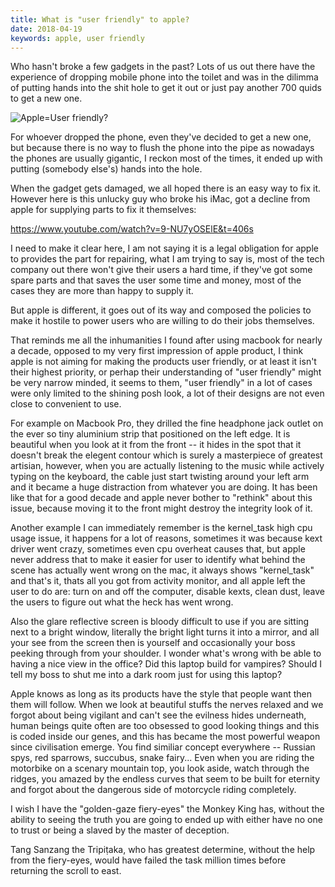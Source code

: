 ```yaml
---
title: What is "user friendly" to apple?
date: 2018-04-19
keywords: apple, user friendly
---
```


Who hasn't broke a few gadgets in the past? Lots of us out there have the experience of dropping mobile phone into the toilet and was in the dilimma of putting hands into the shit hole to get it out or just pay another 700 quids to get a new one. 

![Apple=User friendly?](/resources/is-apple-user-friendly/macbookpro.jpg)

For whoever dropped the phone, even they've decided to get a new one, but because there is no way to flush the phone into the pipe as nowadays the phones are usually gigantic, I reckon most of the times, it ended up with putting (somebody else's) hands into the hole.

When the gadget gets damaged, we all hoped there is an easy way to fix it. However here is this unlucky guy who broke his iMac, got a decline from apple for supplying parts to fix it themselves:

https://www.youtube.com/watch?v=9-NU7yOSElE&t=406s

I need to make it clear here, I am not saying it is a legal obligation for apple to provides the part for repairing, what I am trying to say is, most of the tech company out there won't give their users a hard time, if they've got some spare parts and that saves the user some time and money, most of the cases they are more than happy to supply it.

But apple is different, it goes out of its way and composed the policies to make it hostile to power users who are willing to do their jobs themselves.

That reminds me all the inhumanities I found after using macbook for nearly a decade, opposed to my very first impression of apple product, I think apple is not aiming for making the products user friendly, or at least it isn't their highest priority, or perhap their understanding of "user friendly" might be very narrow minded, it seems to them, "user friendly" in a lot of cases were only limited to the shining posh look, a lot of their designs are not even close to convenient to use. 

For example on Macbook Pro, they drilled the fine headphone jack outlet on the ever so tiny aluminium strip that positioned on the left edge. It is beautiful when you look at it from the front -- it hides in the spot that it doesn't break the elegent contour which is surely a masterpiece of greatest artisian, however, when you are actually listening to the music while actively typing on the keyboard, the cable just start twisting around your left arm and it became a huge distraction from whatever you are doing. It has been like that for a good decade and apple never bother to "rethink" about this issue, because moving it to the front might destroy the integrity look of it.

Another example I can immediately remember is the kernel_task high cpu usage issue, it happens for a lot of reasons, sometimes it was because kext driver went crazy, sometimes even cpu overheat causes that, but apple never address that to make it easier for user to identify what behind the scene has actually went wrong on the mac, it always shows "kernel_task" and that's it, thats all you got from activity monitor, and all apple left the user to do are: turn on and off the computer, disable kexts, clean dust, leave the users to figure out what the heck has went wrong.

Also the glare reflective screen is bloody difficult to use if you are sitting next to a bright window, literally the bright light turns it into a mirror, and all your see from the screen then is yourself and occasionally your boss peeking through from your shoulder. I wonder what's wrong with be able to having a nice view in the office? Did this laptop build for vampires? Should I tell my boss to shut me into a dark room just for using this laptop?

Apple knows as long as its products have the style that people want then them will follow. When we look at beautiful stuffs the nerves relaxed and we forgot about being vigilant and can't see the evilness hides underneath, human beings quite often are too obsessed to good looking things and this is coded inside our genes, and this has became the most powerful weapon since civilisation emerge. You find similiar concept everywhere -- Russian spys, red sparrows, succubus, snake fairy... Even when you are riding the motorbike on a scenary mountain top, you look aside, watch through the ridges, you amazed by the endless curves that seem to be built for eternity and forgot about the dangerous side of motorcycle riding completely.

I wish I have the "golden-gaze fiery-eyes" the Monkey King has, without the ability to seeing the truth you are going to ended up with either have no one to trust or being a slaved by the master of deception.

Tang Sanzang the Tripiṭaka, who has greatest determine, without the help from the fiery-eyes, would have failed the task million times before returning the scroll to east.